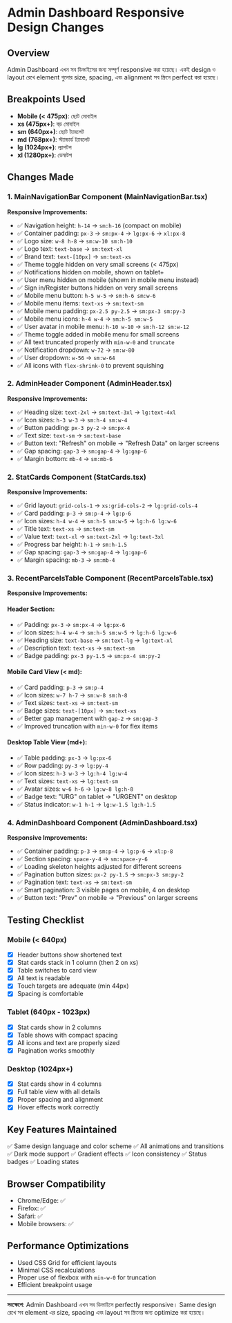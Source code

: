 # Admin Dashboard Responsive Design Changes

## Overview
Admin Dashboard এখন সব ডিভাইসের জন্য সম্পূর্ণ responsive করা হয়েছে। একই design ও layout রেখে element গুলোর size, spacing, এবং alignment সব স্ক্রিনে perfect করা হয়েছে।

## Breakpoints Used
- **Mobile (< 475px)**: ছোট মোবাইল
- **xs (475px+)**: বড় মোবাইল 
- **sm (640px+)**: ছোট ট্যাবলেট
- **md (768px+)**: স্ট্যান্ডার্ড ট্যাবলেট
- **lg (1024px+)**: ল্যাপটপ
- **xl (1280px+)**: ডেস্কটপ

## Changes Made

### 1. MainNavigationBar Component (MainNavigationBar.tsx)
**Responsive Improvements:**
- ✅ Navigation height: `h-14` → `sm:h-16` (compact on mobile)
- ✅ Container padding: `px-3` → `sm:px-4` → `lg:px-6` → `xl:px-8`
- ✅ Logo size: `w-8 h-8` → `sm:w-10 sm:h-10`
- ✅ Logo text: `text-base` → `sm:text-xl`
- ✅ Brand text: `text-[10px]` → `sm:text-xs`
- ✅ Theme toggle hidden on very small screens (< 475px)
- ✅ Notifications hidden on mobile, shown on tablet+
- ✅ User menu hidden on mobile (shown in mobile menu instead)
- ✅ Sign in/Register buttons hidden on very small screens
- ✅ Mobile menu button: `h-5 w-5` → `sm:h-6 sm:w-6`
- ✅ Mobile menu items: `text-xs` → `sm:text-sm`
- ✅ Mobile menu padding: `px-2.5 py-2.5` → `sm:px-3 sm:py-3`
- ✅ Mobile menu icons: `h-4 w-4` → `sm:h-5 sm:w-5`
- ✅ User avatar in mobile menu: `h-10 w-10` → `sm:h-12 sm:w-12`
- ✅ Theme toggle added in mobile menu for small screens
- ✅ All text truncated properly with `min-w-0` and `truncate`
- ✅ Notification dropdown: `w-72` → `sm:w-80`
- ✅ User dropdown: `w-56` → `sm:w-64`
- ✅ All icons with `flex-shrink-0` to prevent squishing

### 2. AdminHeader Component (AdminHeader.tsx)
**Responsive Improvements:**
- ✅ Heading size: `text-2xl` → `sm:text-3xl` → `lg:text-4xl`
- ✅ Icon sizes: `h-3 w-3` → `sm:h-4 sm:w-4`
- ✅ Button padding: `px-3 py-2` → `sm:px-4`
- ✅ Text size: `text-sm` → `sm:text-base`
- ✅ Button text: "Refresh" on mobile → "Refresh Data" on larger screens
- ✅ Gap spacing: `gap-3` → `sm:gap-4` → `lg:gap-6`
- ✅ Margin bottom: `mb-4` → `sm:mb-6`

### 2. StatCards Component (StatCards.tsx)
**Responsive Improvements:**
- ✅ Grid layout: `grid-cols-1` → `xs:grid-cols-2` → `lg:grid-cols-4`
- ✅ Card padding: `p-3` → `sm:p-4` → `lg:p-6`
- ✅ Icon sizes: `h-4 w-4` → `sm:h-5 sm:w-5` → `lg:h-6 lg:w-6`
- ✅ Title text: `text-xs` → `sm:text-sm`
- ✅ Value text: `text-xl` → `sm:text-2xl` → `lg:text-3xl`
- ✅ Progress bar height: `h-1` → `sm:h-1.5`
- ✅ Gap spacing: `gap-3` → `sm:gap-4` → `lg:gap-6`
- ✅ Margin spacing: `mb-3` → `sm:mb-4`

### 3. RecentParcelsTable Component (RecentParcelsTable.tsx)
**Responsive Improvements:**

#### Header Section:
- ✅ Padding: `px-3` → `sm:px-4` → `lg:px-6`
- ✅ Icon sizes: `h-4 w-4` → `sm:h-5 sm:w-5` → `lg:h-6 lg:w-6`
- ✅ Heading size: `text-base` → `sm:text-lg` → `lg:text-xl`
- ✅ Description text: `text-xs` → `sm:text-sm`
- ✅ Badge padding: `px-3 py-1.5` → `sm:px-4 sm:py-2`

#### Mobile Card View (< md):
- ✅ Card padding: `p-3` → `sm:p-4`
- ✅ Icon sizes: `w-7 h-7` → `sm:w-8 sm:h-8`
- ✅ Text sizes: `text-xs` → `sm:text-sm`
- ✅ Badge sizes: `text-[10px]` → `sm:text-xs`
- ✅ Better gap management with `gap-2` → `sm:gap-3`
- ✅ Improved truncation with `min-w-0` for flex items

#### Desktop Table View (md+):
- ✅ Table padding: `px-3` → `lg:px-6`
- ✅ Row padding: `py-3` → `lg:py-4`
- ✅ Icon sizes: `h-3 w-3` → `lg:h-4 lg:w-4`
- ✅ Text sizes: `text-xs` → `lg:text-sm`
- ✅ Avatar sizes: `w-6 h-6` → `lg:w-8 lg:h-8`
- ✅ Badge text: "URG" on tablet → "URGENT" on desktop
- ✅ Status indicator: `w-1 h-1` → `lg:w-1.5 lg:h-1.5`

### 4. AdminDashboard Component (AdminDashboard.tsx)
**Responsive Improvements:**
- ✅ Container padding: `p-3` → `sm:p-4` → `lg:p-6` → `xl:p-8`
- ✅ Section spacing: `space-y-4` → `sm:space-y-6`
- ✅ Loading skeleton heights adjusted for different screens
- ✅ Pagination button sizes: `px-2 py-1.5` → `sm:px-3 sm:py-2`
- ✅ Pagination text: `text-xs` → `sm:text-sm`
- ✅ Smart pagination: 3 visible pages on mobile, 4 on desktop
- ✅ Button text: "Prev" on mobile → "Previous" on larger screens

## Testing Checklist

### Mobile (< 640px)
- [x] Header buttons show shortened text
- [x] Stat cards stack in 1 column (then 2 on xs)
- [x] Table switches to card view
- [x] All text is readable
- [x] Touch targets are adequate (min 44px)
- [x] Spacing is comfortable

### Tablet (640px - 1023px)
- [x] Stat cards show in 2 columns
- [x] Table shows with compact spacing
- [x] All icons and text are properly sized
- [x] Pagination works smoothly

### Desktop (1024px+)
- [x] Stat cards show in 4 columns
- [x] Full table view with all details
- [x] Proper spacing and alignment
- [x] Hover effects work correctly

## Key Features Maintained
✅ Same design language and color scheme
✅ All animations and transitions
✅ Dark mode support
✅ Gradient effects
✅ Icon consistency
✅ Status badges
✅ Loading states

## Browser Compatibility
- Chrome/Edge: ✅
- Firefox: ✅
- Safari: ✅
- Mobile browsers: ✅

## Performance Optimizations
- Used CSS Grid for efficient layouts
- Minimal CSS recalculations
- Proper use of flexbox with `min-w-0` for truncation
- Efficient breakpoint usage

---

**সংক্ষেপে**: Admin Dashboard এখন সব ডিভাইসে perfectly responsive। Same design রেখে সব element এর size, spacing এবং layout সব স্ক্রিনের জন্য optimize করা হয়েছে।
